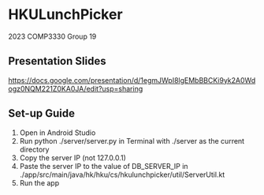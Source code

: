 # HKULunchPicker
2023 COMP3330 Group 19

## Presentation Slides
https://docs.google.com/presentation/d/1egmJWpI8lgEMbBBCKi9yk2A0Wdogz0NQM221Z0KA0JA/edit?usp=sharing

## Set-up Guide
1. Open in Android Studio
2. Run python ./server/server.py in Terminal with ./server as the current directory
3. Copy the server IP (not 127.0.0.1)
4. Paste the server IP to the value of DB_SERVER_IP in ./app/src/main/java/hk/hku/cs/hkulunchpicker/util/ServerUtil.kt
5. Run the app
